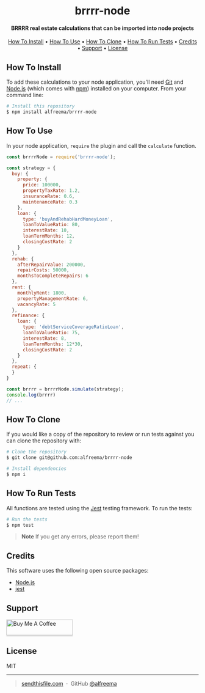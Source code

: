 <h1 align="center">
  <br>
  brrrr-node
  <br>
</h1>

<h4 align="center">BRRRR real estate calculations that can be imported into node projects</h4>

<p align="center">
  <a href="#how-to-install">How To Install</a> •
  <a href="#how-to-use">How To Use</a> •
  <a href="#how-to-clone">How To Clone</a> •
  <a href="#how-to-run-tests">How To Run Tests</a> •
  <a href="#credits">Credits</a> •
  <a href="#support">Support</a> •
  <a href="#license">License</a>
</p>

## How To Install

To add these calculations to your node application, you'll need [Git](https://git-scm.com) and [Node.js](https://nodejs.org/en/download/) (which comes with [npm](http://npmjs.com)) installed on your computer. From your command line:

```bash
# Install this repository
$ npm install alfreema/brrrr-node
```

## How To Use

In your node application, `require` the plugin and call the `calculate` function.

```javascript
const brrrrNode = require('brrrr-node');

const strategy = {
  buy: {
    property: {
      price: 100000,
      propertyTaxRate: 1.2,
      insuranceRate: 0.6,
      maintenanceRate: 0.3
    },
    loan: {
      type: 'buyAndRehabHardMoneyLoan',
      loanToValueRatio: 80,
      interestRate: 10,
      loanTermMonths: 12,
      closingCostRate: 2
    }
  },
  rehab: {
    afterRepairValue: 200000,
    repairCosts: 50000,
    monthsToCompleteRepairs: 6
  },
  rent: {
    monthlyRent: 1800,
    propertyManagementRate: 6,
    vacancyRate: 5
  },
  refinance: {
    loan: {
      type: 'debtServiceCoverageRatioLoan',
      loanToValueRatio: 75,
      interestRate: 8,
      loanTermMonths: 12*30,
      closingCostRate: 2
    }
  },
  repeat: {
  }
}

const brrrr = brrrrNode.simulate(strategy);
console.log(brrrr)
// ...
```

## How To Clone

If you would like a copy of the repository to review or run tests against you can clone the repository with:

```bash
# Clone the repository
$ git clone git@github.com:alfreema/brrrr-node

# Install dependencies
$ npm i
```

## How To Run Tests

All functions are tested using the [Jest](https://jestjs.io/) testing framework.  To run the tests:

```bash
# Run the tests
$ npm test
```

> **Note**
> If you get any errors, please report them!

## Credits

This software uses the following open source packages:

- [Node.js](https://nodejs.org/)
- [jest](https://jestjs.io/)

## Support

<a href="https://www.buymeacoffee.com/alfreema" target="_blank"><img src="https://www.buymeacoffee.com/assets/img/custom_images/purple_img.png" alt="Buy Me A Coffee" style="height: 41px !important;width: 174px !important;box-shadow: 0px 3px 2px 0px rgba(190, 190, 190, 0.5) !important;-webkit-box-shadow: 0px 3px 2px 0px rgba(190, 190, 190, 0.5) !important;" ></a>

## License

MIT

---

> [sendthisfile.com](https://sendthisfile.com) &nbsp;&middot;&nbsp;
> GitHub [@alfreema](https://github.com/alfreema)



